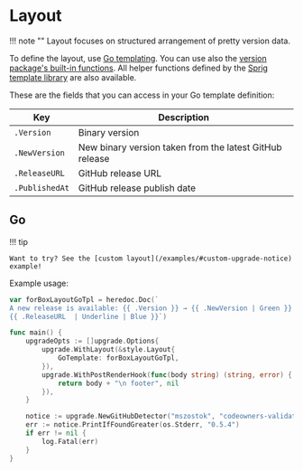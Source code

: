 # Layout

!!! note ""
    Layout focuses on structured arrangement of pretty version data.

To define the layout, use [Go templating](https://pkg.go.dev/html/template). You can use also the [version package's built-in functions](https://github.com/mszostok/version/blob/main/style/go-tpl-funcs.go). All helper functions defined by the [Sprig template library](https://masterminds.github.io/sprig/) are also available.

These are the fields that you can access in your Go template definition:

| Key            | Description                                              |
|----------------|----------------------------------------------------------|
| `.Version`     | Binary version                                           |
| `.NewVersion`  | New binary version taken from the latest GitHub release  |
| `.ReleaseURL`  | GitHub release URL                                       |
| `.PublishedAt` | GitHub release publish date                              |

## Go

!!! tip

    Want to try? See the [custom layout](/examples/#custom-upgrade-notice) example!

Example usage:

```go
var forBoxLayoutGoTpl = heredoc.Doc(`
A new release is available: {{ .Version }} → {{ .NewVersion | Green }} ({{ .PublishedAt | FmtDateHumanized }})
{{ .ReleaseURL  | Underline | Blue }}`)

func main() {
	upgradeOpts := []upgrade.Options{
		upgrade.WithLayout(&style.Layout{
			GoTemplate: forBoxLayoutGoTpl,
		}),
		upgrade.WithPostRenderHook(func(body string) (string, error) {
			return body + "\n footer", nil
		}),
	}

	notice := upgrade.NewGitHubDetector("mszostok", "codeowners-validator", upgradeOpts...)
	err := notice.PrintIfFoundGreater(os.Stderr, "0.5.4")
	if err != nil {
		log.Fatal(err)
	}
}
```
